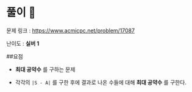 # 풀이 :notebook:

   문제 링크 : https://www.acmicpc.net/problem/17087
   
   난이도 : __실버 1__
   
##요점
- __최대 공약수__ 를 구하는 문제

- 각각의 `|S - A|` 를 구한 후에 결과로 나온 수들에 대해 __최대 공약수__ 를 구한다.